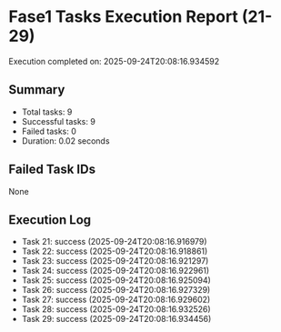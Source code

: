 # Fase1 Tasks Execution Report (21-29)

Execution completed on: 2025-09-24T20:08:16.934592

## Summary
- Total tasks: 9
- Successful tasks: 9
- Failed tasks: 0
- Duration: 0.02 seconds

## Failed Task IDs
None

## Execution Log
- Task 21: success (2025-09-24T20:08:16.916979)
- Task 22: success (2025-09-24T20:08:16.918861)
- Task 23: success (2025-09-24T20:08:16.921297)
- Task 24: success (2025-09-24T20:08:16.922961)
- Task 25: success (2025-09-24T20:08:16.925094)
- Task 26: success (2025-09-24T20:08:16.927329)
- Task 27: success (2025-09-24T20:08:16.929602)
- Task 28: success (2025-09-24T20:08:16.932526)
- Task 29: success (2025-09-24T20:08:16.934456)
